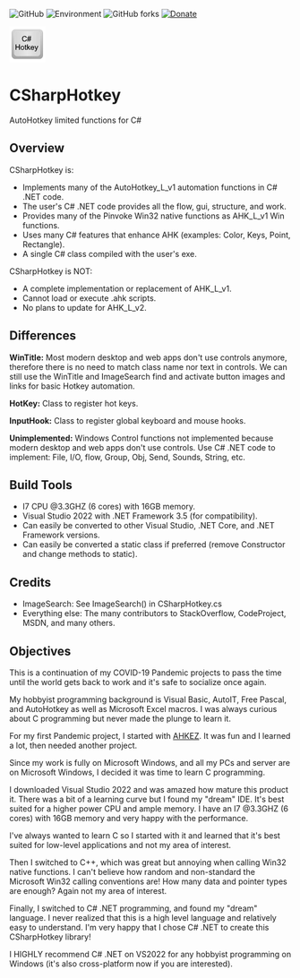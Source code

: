 ![GitHub](https://img.shields.io/github/license/jasc2v8/CSharpHotkey)
![Environment](https://img.shields.io/badge/Windows-XP,%20Vista,%207,%208,%2010-brightgreen.svg)
![GitHub forks](https://img.shields.io/github/forks/jasc2v8/CSharpHotkey)
[![Donate](https://img.shields.io/badge/Donate-PayPal-red.svg)](https://www.paypal.me/JimDreherHome)

<img src="Resources/CSharpHotkey-64.png"> 

# CSharpHotkey
AutoHotkey limited functions for C#

## Overview

CSharpHotkey is:
- Implements many of the AutoHotkey_L_v1 automation functions in C# .NET code.
- The user's C# .NET code provides all the flow, gui, structure, and work.
- Provides many of the Pinvoke Win32 native functions as AHK_L_v1 Win functions.
- Uses many C# features that enhance AHK (examples: Color, Keys, Point, Rectangle).
- A single C# class compiled with the user's exe.

CSharpHotkey is NOT:
- A complete implementation or replacement of AHK_L_v1.
- Cannot load or execute .ahk scripts.
- No plans to update for AHK_L_v2.

## Differences
**WinTitle:** Most modern desktop and web apps don't use controls anymore, therefore there is no need to match class name nor text in controls. We can still use the WinTitle and ImageSearch find and activate button images and links for basic Hotkey automation.

**HotKey:** Class to register hot keys.

**InputHook:** Class to register global keyboard and mouse hooks.

**Unimplemented:** Windows Control functions not implemented because modern desktop and web apps don't use controls. Use C# .NET code to implement: File, I/O, flow, Group, Obj, Send, Sounds, String, etc. 

## Build Tools
- I7 CPU @3.3GHZ (6 cores) with 16GB memory.
- Visual Studio 2022 with .NET Framework 3.5 (for compatibility).
- Can easily be converted to other Visual Studio, .NET Core, and .NET Framework versions.
- Can easily be converted a static class if preferred (remove Constructor and change methods to static).

## Credits
- ImageSearch: See ImageSearch() in CSharpHotkey.cs
- Everything else: The many contributors to StackOverflow, CodeProject, MSDN, and many others.

## Objectives
This is a continuation of my COVID-19 Pandemic projects to pass the time until the world gets back to work and it's safe to socialize once again.

My hobbyist programming background is Visual Basic, AutoIT, Free Pascal, and AutoHotkey as well as Microsoft Excel macros.  I was always curious about C programming but never made the plunge to learn it.

For my first Pandemic project, I started with [AHKEZ](https://github.com/jasc2v8/AHKEZ). It was fun and I learned a lot, then needed another project.

Since my work is fully on Microsoft Windows, and all my PCs and server are on Microsoft Windows, I decided it was time to learn C programming.

I downloaded Visual Studio 2022 and was amazed how mature this product it. There was a bit of a learning curve but I found my "dream" IDE. It's best suited for a higher power CPU and ample memory. I have an I7 @3.3GHZ (6 cores) with 16GB memory and very happy with the performance.

I've always wanted to learn C so I started with it and learned that it's best suited for low-level applications and not my area of interest.

Then I switched to C++, which was great but annoying when calling Win32 native functions.  I can't believe how random and non-standard the Microsoft Win32 calling conventions are! How many data and pointer types are enough?  Again not my area of interest.

Finally, I switched to C# .NET programming, and found my "dream" language.  I never realized that this is a high level language and relatively easy to understand. I'm very happy that I chose C# .NET to create this CSharpHotkey library!

I HIGHLY recommend C# .NET on VS2022 for any hobbyist programming on Windows (it's also cross-platform now if you are interested).

